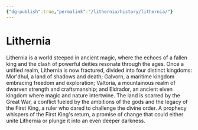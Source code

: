 ```yaml
---
{"dg-publish":true,"permalink":"/lithernia/history/lithernia/"}
---
```



# Lithernia

Lithernia is a world steeped in ancient magic, where the echoes of a fallen king and the clash of powerful deities resonate through the ages. Once a unified realm, Lithernia is now fractured, divided into four distinct kingdoms: Mor'dhul, a land of shadows and death; Galvorn, a maritime kingdom embracing freedom and exploration; Valtoria, a mountainous realm of dwarven strength and craftsmanship; and Eldrador, an ancient elven kingdom where magic and nature intertwine. The land is scarred by the Great War, a conflict fueled by the ambitions of the gods and the legacy of the First King, a ruler who dared to challenge the divine order. A prophecy whispers of the First King's return, a promise of change that could either unite Lithernia or plunge it into an even deeper darkness. 
